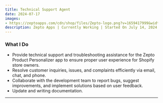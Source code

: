 ```yaml
---
title: Technical Support Agent
date: 2024-07-17
images:
- https://zeptoapps.com/cdn/shop/files/Zepto-logo.png?v=1659417999&width=230
description: Zepto Apps | Currently Working | Started On July 14, 2024
---
```


### What I Do

 - Provide technical support and troubleshooting assistance for the Zepto Product Personalizer app to ensure proper user experience for Shopify store owners.
 - Resolve customer inquiries, issues, and complaints efficiently via email, chat, and phone.
 - Collaborate with the development team to report bugs, suggest improvements, and implement solutions based on user feedback.
 - Update and writing documentation.

---
